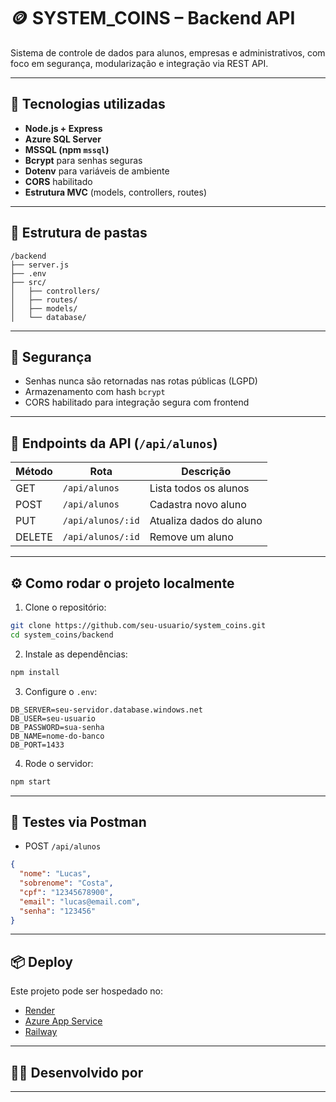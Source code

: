 
# 🪙 SYSTEM_COINS – Backend API

Sistema de controle de dados para alunos, empresas e administrativos, com foco em segurança, modularização e integração via REST API.

---

## 🚀 Tecnologias utilizadas

- **Node.js + Express**
- **Azure SQL Server**
- **MSSQL (npm `mssql`)**
- **Bcrypt** para senhas seguras
- **Dotenv** para variáveis de ambiente
- **CORS** habilitado
- **Estrutura MVC** (models, controllers, routes)

---

## 📁 Estrutura de pastas

```
/backend
├── server.js
├── .env
├── src/
│   ├── controllers/
│   ├── routes/
│   ├── models/
│   └── database/
```

---

## 🔐 Segurança

- Senhas nunca são retornadas nas rotas públicas (LGPD)
- Armazenamento com hash `bcrypt`
- CORS habilitado para integração segura com frontend

---

## 📌 Endpoints da API (`/api/alunos`)

| Método | Rota                  | Descrição                   |
|--------|-----------------------|-----------------------------|
| GET    | `/api/alunos`         | Lista todos os alunos       |
| POST   | `/api/alunos`         | Cadastra novo aluno         |
| PUT    | `/api/alunos/:id`     | Atualiza dados do aluno     |
| DELETE | `/api/alunos/:id`     | Remove um aluno             |

---

## ⚙️ Como rodar o projeto localmente

1. Clone o repositório:
```bash
git clone https://github.com/seu-usuario/system_coins.git
cd system_coins/backend
```

2. Instale as dependências:
```bash
npm install
```

3. Configure o `.env`:
```env
DB_SERVER=seu-servidor.database.windows.net
DB_USER=seu-usuario
DB_PASSWORD=sua-senha
DB_NAME=nome-do-banco
DB_PORT=1433
```

4. Rode o servidor:
```bash
npm start
```

---

## 🧪 Testes via Postman

- POST `/api/alunos`
```json
{
  "nome": "Lucas",
  "sobrenome": "Costa",
  "cpf": "12345678900",
  "email": "lucas@email.com",
  "senha": "123456"
}
```

---

## 📦 Deploy

Este projeto pode ser hospedado no:
- [Render](https://render.com/)
- [Azure App Service](https://azure.microsoft.com/pt-br/products/app-service/)
- [Railway](https://railway.app/)

---

## 👨‍💻 Desenvolvido por

---
